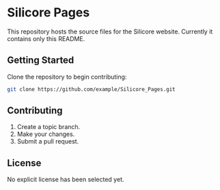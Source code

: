 # Silicore Pages

This repository hosts the source files for the Silicore website. Currently it contains only this README.

## Getting Started

Clone the repository to begin contributing:

```bash
git clone https://github.com/example/Silicore_Pages.git
```

## Contributing

1. Create a topic branch.
2. Make your changes.
3. Submit a pull request.

## License

No explicit license has been selected yet.

